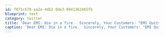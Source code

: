 ```yaml
---
id: f871cb78-aa2a-4db2-9de3-0941362465fb
blueprint: text
category: twitter
title: 'Dear EMI: Die in a fire.  Sincerely, Your Customers: "EMI Quits Selling CDs to Indie Record Stores" http://bit.ly/EjkrT'
caption: 'Dear EMI: Die in a fire.  Sincerely, Your Customers: "EMI Quits Selling CDs to Indie Record Stores" http://bit.ly/EjkrT'
---
```

